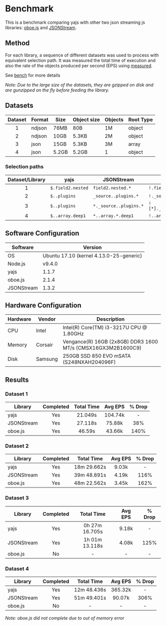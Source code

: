 # Benchmark

This is a benchmark comparing yajs with other two json streaming js libraries: [oboe.js](https://github.com/jimhigson/oboe.js) and [JSONStream](https://github.com/dominictarr/JSONStream).

## Method

For each library, a sequence of different datasets was used to process with equivalent selection path. It was measured the total time of execution and also the rate of the objects produced per second (EPS) using [measured](https://github.com/felixge/node-measured).

See [bench](src/bench) for more details 

*Note: Due to the large size of the datasets, they are gzipped on disk and are gunzipped on the fly before feeding the library.*

## Datasets

Dataset | Format | Size  | Object size | Objects | Root Type
:------:|--------|-------|-------------|---------|----------
1       | ndjson | 76MB  | 80B         | 1M      | object
2       | ndjson | 10GB  | 5.3KB       | 2M      | object
3       | json   | 15GB  | 5.3KB       | 3M      | array
4       | json   | 5.2GB | 5.2GB       | 1       | object

### Selection paths


Dataset/Library   | yajs              | JSONStream             | oboe.js 
:----------------:|-------------------|------------------------|----------------------------
1                 | `$.field2.nested` | `field2.nested.*`      | `!.field2.nested[*]`
2                 | `$..plugins`      | `_source..plugins.*`   | `!._source..plugins[*]`
3                 | `$..plugins`      | `*._source..plugins.*` | `![*]._source..plugins[*]`
4                 | `$..array.deep1`  | `*..array.*.deep1`     | `!..array[*].deep1`

## Software Configuration

Software    | Version
------------|-----------------------------------------
OS          | Ubuntu 17.10 (kernel 4.13.0-25-generic)
Node.js     | v9.4.0
yajs        | 1.1.7
oboe.js     | 2.1.4
JSONStream  | 1.3.2

## Hardware Configuration

Hardware | Vendor  | Description
---------|---------|-------------------------------------------------
CPU      | Intel   | Intel(R) Core(TM) i3-3217U CPU @ 1.80GHz
Memory   | Corsair | Vengance(R) 16GB (2x8GB) DDR3 1600 MT/s (CMSX16GX3M2B1600C9)
Disk     | Samsung | 250GB SSD 850 EVO mSATA (S248NXAH204096F)

## Results

### Dataset 1

Library     | Completed | Total Time | Avg EPS | % Drop 
------------|:---------:|:----------:|:-------:|:-------:
yajs        | Yes       | 21.049s    | 104.74k | -
JSONStream  | Yes       | 27.118s    | 75.88k  | 38%
oboe.js     | Yes       | 46.59s     | 43.66k  | 140%

### Dataset 2

Library     | Completed | Total Time  | Avg EPS | % Drop 
------------|:---------:|:-----------:|:-------:|:-------:
yajs        | Yes       | 18m 29.662s | 9.03k   | -
JSONStream  | Yes       | 39m 48.891s | 4.19k   | 116%
oboe.js     | Yes       | 48m 22.562s | 3.45k   | 162%

### Dataset 3

Library     | Completed | Total Time     | Avg EPS | % Drop 
------------|:---------:|:--------------:|:-------:|:-------:
yajs        | Yes       | 0h 27m 16.705s | 9.18k   | -
JSONStream  | Yes       | 1h 01m 13.118s | 4.08k   | 125%
oboe.js     | No        | -              | -       | -

### Dataset 4

Library     | Completed | Total Time  | Avg EPS | % Drop 
------------|:---------:|:-----------:|:-------:|:-------:
yajs        | Yes       | 12m 48.436s | 365.32k | -
JSONStream  | Yes       | 51m 49.401s | 90.07k  | 306%
oboe.js     | No        | -           | -       | -

*Note: oboe.js did not complete due to out of memory error*